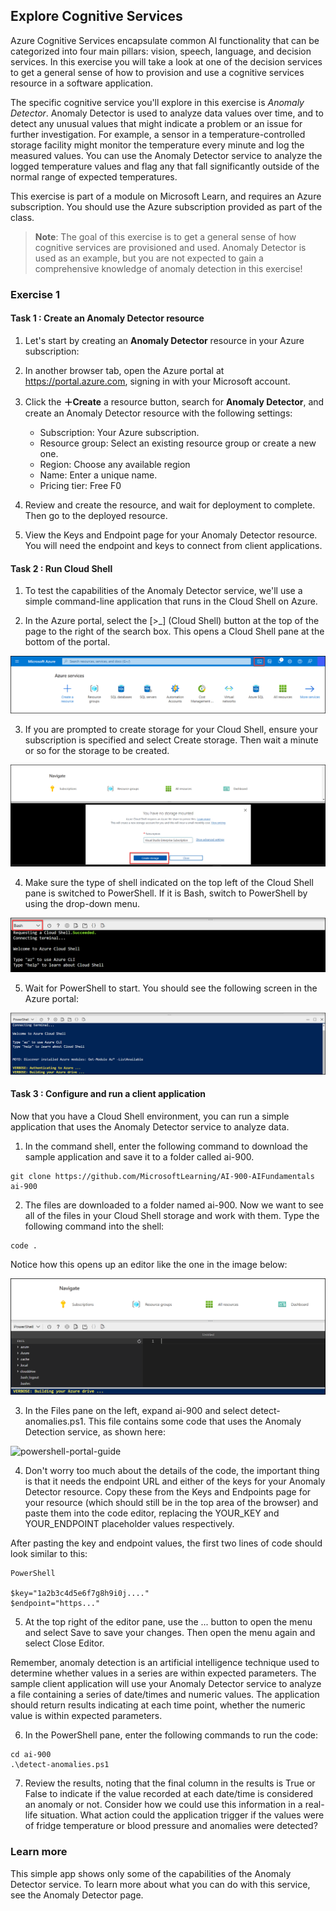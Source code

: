 ## Explore Cognitive Services

Azure Cognitive Services encapsulate common AI functionality that can be categorized into four main pillars: vision, speech, language, and decision services. In this exercise you will take a look at one of the decision services to get a general sense of how to provision and use a cognitive services resource in a software application.

The specific cognitive service you'll explore in this exercise is *Anomaly Detector*. Anomaly Detector is used to analyze data values over time, and to detect any unusual values that might indicate a problem or an issue for further investigation. For example, a sensor in a temperature-controlled storage facility might monitor the temperature every minute and log the measured values. You can use the Anomaly Detector service to analyze the logged temperature values and flag any that fall significantly outside of the normal range of expected temperatures.

This exercise is part of a module on Microsoft Learn, and requires an Azure subscription. You should use the Azure subscription provided as part of the class.

> **Note**: The goal of this exercise is to get a general sense of how cognitive services are provisioned and used. Anomaly Detector is used as an example, but you are not expected to gain a comprehensive knowledge of anomaly detection in this exercise!

### Exercise 1

#### Task 1 : Create an Anomaly Detector resource

1. Let's start by creating an **Anomaly Detector** resource in your Azure subscription:

2. In another browser tab, open the Azure portal at https://portal.azure.com, signing in with your Microsoft account.

3. Click the **＋Create** a resource button, search for **Anomaly Detector**, and create an Anomaly Detector resource with the following settings:

    - Subscription: Your Azure subscription.
    - Resource group: Select an existing resource group or create a new one.
    - Region: Choose any available region
    - Name: Enter a unique name.
    - Pricing tier: Free F0

4. Review and create the resource, and wait for deployment to complete. Then go to the deployed resource.

5. View the Keys and Endpoint page for your Anomaly Detector resource. You will need the endpoint and keys to connect from client applications.
  
#### Task 2 : Run Cloud Shell

1. To test the capabilities of the Anomaly Detector service, we'll use a simple command-line application that runs in the Cloud Shell on Azure.

2. In the Azure portal, select the [>_] (Cloud Shell) button at the top of the page to the right of the search box. This opens a Cloud Shell pane at the bottom of the portal.

![powershell-portal-guide](../media/powershell-portal-guide-1.png)

3. If you are prompted to create storage for your Cloud Shell, ensure your subscription is specified and select Create storage. Then wait a minute or so for the storage to be created.

![powershell-portal-guide](../media/powershell-portal-guide-2.png)

4. Make sure the type of shell indicated on the top left of the Cloud Shell pane is switched to PowerShell. If it is Bash, switch to PowerShell by using the drop-down menu.

![powershell-portal-guide](../media/powershell-portal-guide-3.png)

5. Wait for PowerShell to start. You should see the following screen in the Azure portal:

![powershell-portal-guide](../media/powershell-prompt.png)

#### Task 3 : Configure and run a client application

Now that you have a Cloud Shell environment, you can run a simple application that uses the Anomaly Detector service to analyze data.

1. In the command shell, enter the following command to download the sample application and save it to a folder called ai-900.


```
git clone https://github.com/MicrosoftLearning/AI-900-AIFundamentals ai-900
```

2. The files are downloaded to a folder named ai-900. Now we want to see all of the files in your Cloud Shell storage and work with them. Type the following command into the shell:

```
code .
```

Notice how this opens up an editor like the one in the image below:

![powershell-portal-guide](../media/powershell-portal-guide-4.png)

3. In the Files pane on the left, expand ai-900 and select detect-anomalies.ps1. This file contains some code that uses the Anomaly Detection service, as shown here:

![powershell-portal-guide](../media/analyze-image-code.png)

4. Don't worry too much about the details of the code, the important thing is that it needs the endpoint URL and either of the keys for your Anomaly Detector resource. Copy these from the Keys and Endpoints page for your resource (which should still be in the top area of the browser) and paste them into the code editor, replacing the YOUR_KEY and YOUR_ENDPOINT placeholder values respectively.

After pasting the key and endpoint values, the first two lines of code should look similar to this:

```
PowerShell

$key="1a2b3c4d5e6f7g8h9i0j...."    
$endpoint="https..."
```

5. At the top right of the editor pane, use the ... button to open the menu and select Save to save your changes. Then open the menu again and select Close Editor.

Remember, anomaly detection is an artificial intelligence technique used to determine whether values in a series are within expected parameters. The sample client application will use your Anomaly Detector service to analyze a file containing a series of date/times and numeric values. The application should return results indicating at each time point, whether the numeric value is within expected parameters.

6. In the PowerShell pane, enter the following commands to run the code:

```
cd ai-900
.\detect-anomalies.ps1
```

7. Review the results, noting that the final column in the results is True or False to indicate if the value recorded at each date/time is considered an anomaly or not. Consider how we could use this information in a real-life situation. What action could the application trigger if the values were of fridge temperature or blood pressure and anomalies were detected?

### Learn more
This simple app shows only some of the capabilities of the Anomaly Detector service. To learn more about what you can do with this service, see the Anomaly Detector page.
